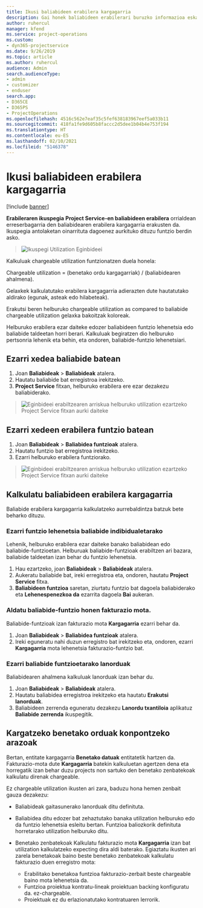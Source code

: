 ```yaml
---
title: Ikusi baliabideen erabilera kargagarria
description: Gai honek baliabideen erabilerari buruzko informazioa eskaintzen du.
author: ruhercul
manager: kfend
ms.service: project-operations
ms.custom:
- dyn365-projectservice
ms.date: 9/26/2019
ms.topic: article
ms.author: ruhercul
audience: Admin
search.audienceType:
- admin
- customizer
- enduser
search.app:
- D365CE
- D365PS
- ProjectOperations
ms.openlocfilehash: 4516c562e7eaf35c5fef638183967eef5a033b11
ms.sourcegitcommit: 418fa1fe9d605b8faccc2d5dee1b04b4e753f194
ms.translationtype: HT
ms.contentlocale: eu-ES
ms.lasthandoff: 02/10/2021
ms.locfileid: "5146378"
---
```

# <a name="view-chargeable-utilization-for-resources"></a>Ikusi baliabideen erabilera kargagarria

[!include [banner](../includes/psa-now-project-operations.md)]
 
**Erabileraren ikuspegia** **Project Service-en baliabideen erabilera** orrialdean erreserbagarria den baliabidearen erabilera kargagarria erakusten da. Ikuspegia antolaketan oinarrituta dagoenez aurkituko dituzu funtzio berdin asko.

> ![Ikuspegi Utilization Eginbideei](media/FAQ-utilization-1.png)
 

Kalkuluak chargeable utilization funtzionatzen duela honela:

   Chargeable utilization = (benetako ordu kargagarriak) / (baliabidearen ahalmena).

Gelaxkek kalkulatutako erabilera kargagarria adierazten dute hautatutako aldirako (egunak, asteak edo hilabeteak).

Erakutsi beren helburuko chargeable utilization as compared to baliabide chargeable utilization gelaxka bakoitzak koloreak. 

Helburuko erabilera ezar daiteke edozer baliabideen funtzio lehenetsia edo baliabide taldeetan horri berari. Kalkuluak begiratzen dio helburuko pertsonria lehenik eta behin, eta ondoren, baliabide-funtzio lehenetsiari.

## <a name="set-target-on-a-resource"></a>Ezarri xedea baliabide batean

1. Joan **Baliabideak** \> **Baliabideak** atalera. 
2. Hautatu baliabide bat erregistroa irekitzeko. 
3. **Project Service** fitxan, helburuko erabilera ere ezar dezakezu baliabiderako.

> ![Eginbideei erabiltzearen arriskua helburuko utilization ezartzeko Project Service fitxan aurki daiteke](media/FAQ-utilization-2.png)
 
## <a name="set-target-utilization-on-a-role"></a>Ezarri xedeen erabilera funtzio batean

1. Joan **Baliabideak** \> **Baliabidea funtzioak** atalera. 
2. Hautatu funtzio bat erregistroa irekitzeko. 
3. Ezarri helburuko erabilera funtziorako.

> ![Eginbideei erabiltzearen arriskua helburuko utilization ezartzeko Project Service fitxan aurki daiteke](media/FAQ-utilization-3.png)
 
## <a name="calculate-chargeable-utilization-for-a-resource"></a>Kalkulatu baliabideen erabilera kargagarria

Baliabide erabilera kargagarria kalkulatzeko aurrebaldintza batzuk bete beharko dituzu. 

### <a name="set-default-role-for-individual-resource"></a>Ezarri funtzio lehenetsia baliabide indibidualetarako

Lehenik, helburuko erabilera ezar daiteke banako baliabidean edo baliabide-funtzioetan. Helburuak baliabide-funtzioak erabiltzen ari bazara, baliabide taldeetan izan behar du funtzio lehenetsia. 

1. Hau ezartzeko, joan **Baliabideak** \> **Baliabideak** atalera. 
2. Aukeratu baliabide bat, ireki erregistroa eta, ondoren, hautatu **Project Service** fitxa. 
3. **Baliabideen funtzioa** saretan, ziurtatu funtzio bat dagoela baliabiderako eta **Lehenespenezkoa da** ezarrita dagoela **Bai** aukeran.
 
### <a name="change-billing-type-for-resource-role"></a>Aldatu baliabide-funtzio honen fakturazio mota.

Baliabide-funtzioak izan fakturazio mota **Kargagarria** ezarri behar da. 

1. Joan **Baliabideak** \> **Baliabidea funtzioak** atalera. 
2. Ireki eguneratu nahi duzun erregistro bat irekitzeko eta, ondoren, ezarri **Kargagarria** mota lehenetsia fakturazio-funtzio bat.

### <a name="set-working-hours-for-resource-role"></a>Ezarri baliabide funtzioetarako lanorduak
 
Baliabidearen ahalmena kalkuluak lanorduak izan behar du. 

1. Joan **Baliabideak** \> **Baliabideak** atalera. 
2. Hautatu baliabidea erregistroa irekitzeko eta hautatu **Erakutsi lanorduak**. 
3. Baliabideen zerrenda eguneratu dezakezu **Lanordu txantiloia** aplikatuz **Baliabide zerrenda** ikuspegitik.

## <a name="troubleshooting-chargeable-actual-hours"></a>Kargatzeko benetako orduak konpontzeko arazoak

Bertan, entitate kargagarria **Benetako datuak** entitatetik hartzen da. Fakturazio-mota dute **Kargagarria** batekin kalkuluetan agertzen dena eta horregatik izan behar duzu projects non sartuko den benetako zenbatekoak kalkulatu direnak chargeable.

Ez chargeable utilization ikusten ari zara, baduzu hona hemen zenbait gauza dezakezu:

- Baliabideak gaitasunerako lanorduak ditu definituta.
- Baliabidea ditu edozer bat zehaztutako banaka utilization helburuko edo da funtzio lehenetsia esleitu bertan. Funtzioa baliozkorik definituta horretarako utilization helburuko ditu.
- Benetako zenbatekoak Kalkulatu fakturazio mota **Kargagarria** izan bat utilization kalkulatzeko expecting dira aldi baterako. Egiaztatu ikusten ari zarela benetakoak baino beste benetako zenbatekoak kalkulatu fakturazio duen erregistro mota:

  - Erabilitako benetakoa funtzioa fakturazio-zerbait beste chargeable baino mota lehenetsia da.
  - Funtzioa proiektua kontratu-lineak proiektuan backing konfiguratu da. ez-chargeable.
  - Proiektuak ez du erlazionatutako kontratuaren lerrorik.

